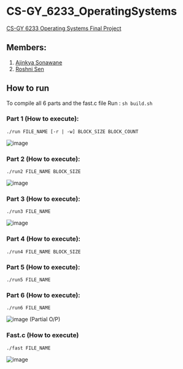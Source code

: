 # CS-GY_6233_OperatingSystems
[CS-GY 6233 Operating Systems Final Project](https://kyall.notion.site/kyall/CS-GY-6233-Final-Project-f47fb948159e425da6a22ddfd318bb17)

## Members: 
1. [Ajinkya Sonawane](https://github.com/Ajinkya-Sonawane)
1. [Roshni Sen](https://github.com/rs7633)

## How to run
To compile all 6 parts and the fast.c file Run : `sh build.sh`

### Part 1 (How to execute):
`./run FILE_NAME [-r | -w] BLOCK_SIZE BLOCK_COUNT`

![image](https://user-images.githubusercontent.com/21151348/145730580-153243f0-2827-4283-bd87-0e90520eb718.png)

### Part 2 (How to execute):
`./run2 FILE_NAME BLOCK_SIZE`

![image](https://user-images.githubusercontent.com/21151348/145730623-52aca15b-539a-43af-a500-36939e50fd96.png)


### Part 3 (How to execute):
`./run3 FILE_NAME`

![image](https://user-images.githubusercontent.com/21151348/145730646-f40fc4ce-148b-46fb-92ee-064f12e603db.png)


### Part 4 (How to execute):
`./run4 FILE_NAME BLOCK_SIZE`

### Part 5 (How to execute):
`./run5 FILE_NAME`

### Part 6 (How to execute):
`./run6 FILE_NAME`

![image](https://user-images.githubusercontent.com/21151348/145730721-3b938077-7dbe-4ea8-a920-15565f09dea6.png)
(Partial O/P)

### Fast.c (How to execute)
`./fast FILE_NAME`

![image](https://user-images.githubusercontent.com/21151348/145731492-3c3aa321-39a8-4fea-bf9a-7fd91050bdd6.png)

